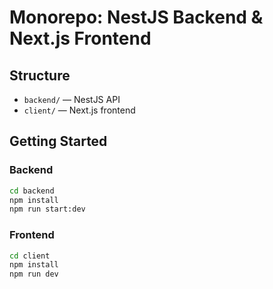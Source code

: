# Monorepo: NestJS Backend & Next.js Frontend

## Structure

- `backend/` — NestJS API
- `client/` — Next.js frontend

## Getting Started

### Backend

```sh
cd backend
npm install
npm run start:dev
```

### Frontend

```sh
cd client
npm install
npm run dev
```